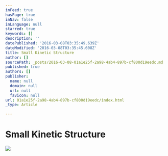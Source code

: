 ```yaml
---
inFeed: true
hasPage: true
inNav: false
inLanguage: null
starred: true
keywords: []
description: ''
datePublished: '2016-03-08T03:35:49.639Z'
dateModified: '2016-03-08T03:35:45.608Z'
title: Small Kinetic Structure
author: []
sourcePath: _posts/2016-03-08-01a1e25f-2a98-4ab4-897b-cf800d19eedc.md
published: true
authors: []
publisher:
  name: null
  domain: null
  url: null
  favicon: null
url: 01a1e25f-2a98-4ab4-897b-cf800d19eedc/index.html
_type: Article

---
```

# Small Kinetic Structure
![](https://the-grid-user-content.s3-us-west-2.amazonaws.com/8fbf3c95-8645-40cd-a726-53a145f6d95d.png)